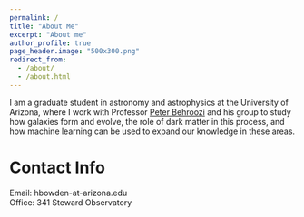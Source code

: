 ```yaml
---
permalink: /
title: "About Me"
excerpt: "About me"
author_profile: true
page_header.image: "500x300.png"
redirect_from: 
  - /about/
  - /about.html
---
```


I am a graduate student in astronomy and astrophysics at the University of Arizona, where I work with Professor [Peter Behroozi](https://www.peterbehroozi.com/) and his group to study how galaxies form and evolve, the role of dark matter in this process, and how machine learning can be used to expand our knowledge in these areas.

Contact Info
======
Email: hbowden-at-arizona.edu <br>
Office: 341 Steward Observatory
